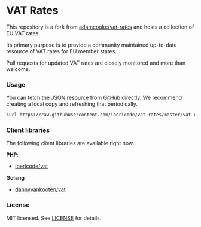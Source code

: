 VAT Rates
=========

This repository is a fork from [adamcooke/vat-rates](https://github.com/adamcooke/vat-rates) and hosts a collection of EU VAT rates.

Its primary purpose is to provide a community maintained up-to-date resource of VAT rates for EU member states.

Pull requests for updated VAT rates are closely monitored and more than welcome.

### Usage

You can fetch the JSON resource from GitHub directly. We recommend creating a local copy and refreshing that periodically.

```sh
curl https://raw.githubusercontent.com/ibericode/vat-rates/master/vat-rates.json
```

### Client libraries

The following client libraries are available right now.

**PHP**:

- [ibericode/vat](https://github.com/ibericode/vat)

**Golang**

- [dannyvankooten/vat](https://github.com/dannyvankooten/vat)


### License

MIT licensed. See [LICENSE](LICENSE) for details.